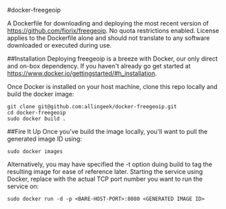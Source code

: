 #docker-freegeoip

A Dockerfile for downloading and deploying the most recent version of https://github.com/fiorix/freegeoip. No quota restrictions enabled. License applies to the Dockerfile alone and should not translate to any software downloaded or executed during use.

##Installation
Deploying freegeoip is a breeze with Docker, our only direct and on-box dependency. If you haven't already go get started at https://www.docker.io/gettingstarted/#h_installation.

Once Docker is installed on your host machine, clone this repo locally and build the docker image:

	git clone git@github.com:allingeek/docker-freegeoip.git
	cd docker-freegeoip
	sudo docker build .

##Fire It Up
Once you've build the image locally, you'll want to pull the generated image ID using:

	sudo docker images

Alternatively, you may have specified the -t option duing build to tag the resulting image for ease of reference later.
Starting the service using Docker, replace <BARE-HOST-PORT> with the actual TCP port number you want to run the service on:

	sudo docker run -d -p <BARE-HOST-PORT>:8080 <GENERATED IMAGE ID>

